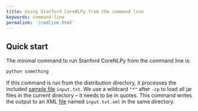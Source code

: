 ```yaml
---
title: Using Stanford CoreNLPy from the command line
keywords: command-line
permalink: '/cmdline.html'
---
```


## Quick start

The minimal command to run Stanford CoreNLPy from the command line is:

```sh
python something
```

If this command is run from the distribution directory, it processes the included [sample file](files/input.txt) `input.txt`. We use a wildcard `"*"` after `-cp` to load all jar files in the current directory &ndash; it needs to be in quotes. This command writes the output to an XML [file](files/input.txt.xml.txt) named `input.txt.xml` in the same directory.
